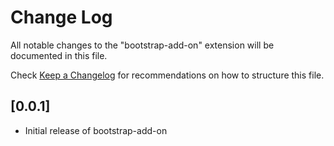 # Change Log

All notable changes to the "bootstrap-add-on" extension will be documented in this file.

Check [Keep a Changelog](http://keepachangelog.com/) for recommendations on how to structure this file.

## [0.0.1]

- Initial release of bootstrap-add-on
